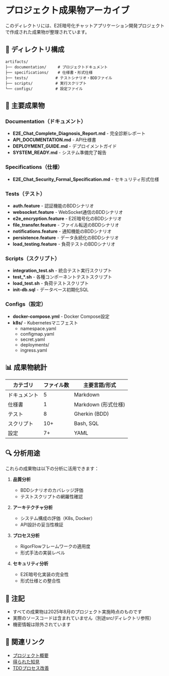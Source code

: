 # プロジェクト成果物アーカイブ

このディレクトリには、E2E暗号化チャットアプリケーション開発プロジェクトで作成された成果物が整理されています。

## 📁 ディレクトリ構成

```
artifacts/
├── documentation/     # プロジェクトドキュメント
├── specifications/    # 仕様書・形式仕様
├── tests/            # テストシナリオ・BDDファイル
├── scripts/          # 実行スクリプト
└── configs/          # 設定ファイル
```

## 📄 主要成果物

### Documentation（ドキュメント）
- **E2E_Chat_Complete_Diagnosis_Report.md** - 完全診断レポート
- **API_DOCUMENTATION.md** - API仕様書
- **DEPLOYMENT_GUIDE.md** - デプロイメントガイド
- **SYSTEM_READY.md** - システム準備完了報告

### Specifications（仕様）
- **E2E_Chat_Security_Formal_Specification.md** - セキュリティ形式仕様

### Tests（テスト）
- **auth.feature** - 認証機能のBDDシナリオ
- **websocket.feature** - WebSocket通信のBDDシナリオ
- **e2e_encryption.feature** - E2E暗号化のBDDシナリオ
- **file_transfer.feature** - ファイル転送のBDDシナリオ
- **notifications.feature** - 通知機能のBDDシナリオ
- **persistence.feature** - データ永続化のBDDシナリオ
- **load_testing.feature** - 負荷テストのBDDシナリオ

### Scripts（スクリプト）
- **integration_test.sh** - 統合テスト実行スクリプト
- **test_*.sh** - 各種コンポーネントテストスクリプト
- **load_test.sh** - 負荷テストスクリプト
- **init-db.sql** - データベース初期化SQL

### Configs（設定）
- **docker-compose.yml** - Docker Compose設定
- **k8s/** - Kubernetesマニフェスト
  - namespace.yaml
  - configmap.yaml
  - secret.yaml
  - deployments/
  - ingress.yaml

## 📊 成果物統計

| カテゴリ | ファイル数 | 主要言語/形式 |
|---------|-----------|--------------|
| ドキュメント | 5 | Markdown |
| 仕様書 | 1 | Markdown (形式仕様) |
| テスト | 8 | Gherkin (BDD) |
| スクリプト | 10+ | Bash, SQL |
| 設定 | 7+ | YAML |

## 🔍 分析用途

これらの成果物は以下の分析に活用できます：

1. **品質分析**
   - BDDシナリオのカバレッジ評価
   - テストスクリプトの網羅性確認

2. **アーキテクチャ分析**
   - システム構成の評価（K8s, Docker）
   - API設計の妥当性検証

3. **プロセス分析**
   - RigorFlowフレームワークの適用度
   - 形式手法の実装レベル

4. **セキュリティ分析**
   - E2E暗号化実装の完全性
   - 形式仕様との整合性

## 📝 注記

- すべての成果物は2025年8月のプロジェクト実施時点のものです
- 実際のソースコードは含まれていません（別途src/ディレクトリ参照）
- 機密情報は除外されています

## 🔗 関連リンク

- [プロジェクト概要](../README.md)
- [得られた知見](../lessons-learned.md)
- [TDDプロセス改善](../tdd-process-improvement.md)